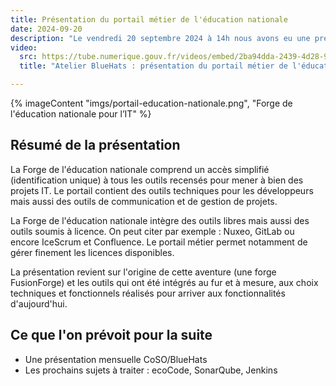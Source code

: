 ```yaml
---
title: Présentation du portail métier de l'éducation nationale
date: 2024-09-20
description: "Le vendredi 20 septembre 2024 à 14h nous avons eu une présentation du portail métier de l'éducation nationale par Erwan Garel (DNE), Matthieu Gastineau (DSII) et Romain Stephan (DSII)."
video:
  src: https://tube.numerique.gouv.fr/videos/embed/2ba94dda-2439-4d28-9427-c38fa6a6bff8
  title: "Atelier BlueHats : présentation du portail métier de l'éducation nationale"

---
```


{% imageContent "imgs/portail-education-nationale.png", "Forge de l'éducation nationale pour l’IT" %}

## Résumé de la présentation

La Forge de l'éducation nationale comprend un accès simplifié (identification unique) à tous les outils recensés pour mener à bien des projets IT. Le portail contient des outils techniques pour les développeurs mais aussi des outils de communication et de gestion de projets. 

La Forge de l'éducation nationale intègre des outils libres mais aussi des outils soumis à licence. On peut citer par exemple : Nuxeo, GitLab ou encore IceScrum et Confluence. Le portail métier permet notamment de gérer finement les licences disponibles. 

La présentation revient sur l'origine de cette aventure (une forge FusionForge) et les outils qui ont été intégrés au fur et à mesure, aux choix techniques et fonctionnels réalisés pour arriver aux fonctionnalités d'aujourd'hui.

## Ce que l'on prévoit pour la suite

- Une présentation mensuelle CoSO/BlueHats
- Les prochains sujets à traiter : ecoCode, SonarQube, Jenkins
